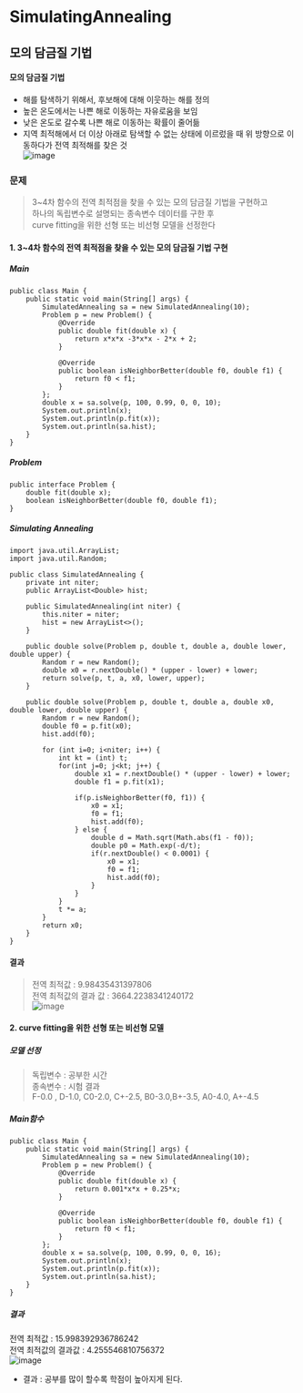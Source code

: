 # SimulatingAnnealing
## 모의 담금질 기법
#### 모의 담금질 기법
 - 해를 탐색하기 위해서, 후보해에 대해 이웃하는 해를 정의
 - 높은 온도에서는 나쁜 해로 이동하는 자유로움을 보임
 - 낮은 온도로 갈수록 나쁜 해로 이동하는 확률이 줄어듦 <br>
 - 지역 최적해에서 더 이상 아래로 탐색할 수 없는 상태에 이르렀을 때 위 방향으로 이동하다가 전역 최적해를 찾은 것<br>
![image](https://user-images.githubusercontent.com/80522538/121670888-e3eb3c80-cae8-11eb-99fa-ffbe084ad3f5.png)


### 문제 
 > 3~4차 함수의 전역 최적점을 찾을 수 있는 모의 담금질 기법을 구현하고<br>
 > 하나의 독립변수로 설명되는 종속변수 데이터를 구한 후<br>
 > curve fitting을 위한 선형 또는 비선형 모델을 선정한다

#### 1. 3~4차 함수의 전역 최적점을 찾을 수 있는 모의 담금질 기법 구현
##### Main
```
public class Main {
    public static void main(String[] args) {
        SimulatedAnnealing sa = new SimulatedAnnealing(10);
        Problem p = new Problem() {
            @Override
            public double fit(double x) {
                return x*x*x -3*x*x - 2*x + 2;
            }

            @Override
            public boolean isNeighborBetter(double f0, double f1) {
                return f0 < f1;
            }
        };
        double x = sa.solve(p, 100, 0.99, 0, 0, 10);
        System.out.println(x);
        System.out.println(p.fit(x));
        System.out.println(sa.hist);
    }
}
```
##### Problem
```
public interface Problem {
    double fit(double x);
    boolean isNeighborBetter(double f0, double f1);
}
```

##### Simulating Annealing
```
import java.util.ArrayList;
import java.util.Random;

public class SimulatedAnnealing {
    private int niter;
    public ArrayList<Double> hist;

    public SimulatedAnnealing(int niter) {
        this.niter = niter;
        hist = new ArrayList<>();
    }

    public double solve(Problem p, double t, double a, double lower, double upper) {
        Random r = new Random();
        double x0 = r.nextDouble() * (upper - lower) + lower;
        return solve(p, t, a, x0, lower, upper);
    }

    public double solve(Problem p, double t, double a, double x0, double lower, double upper) {
        Random r = new Random();
        double f0 = p.fit(x0);
        hist.add(f0);

        for (int i=0; i<niter; i++) {
            int kt = (int) t;
            for(int j=0; j<kt; j++) {
                double x1 = r.nextDouble() * (upper - lower) + lower;
                double f1 = p.fit(x1);

                if(p.isNeighborBetter(f0, f1)) {
                    x0 = x1;
                    f0 = f1;
                    hist.add(f0);
                } else {
                    double d = Math.sqrt(Math.abs(f1 - f0));
                    double p0 = Math.exp(-d/t);
                    if(r.nextDouble() < 0.0001) {
                        x0 = x1;
                        f0 = f1;
                        hist.add(f0);
                    }
                }
            }
            t *= a;
        }
        return x0;
    }
}
```

#### 결과
 > 전역 최적값 : 9.98435431397806 <br>
 > 전역 최적값의 결과 값 : 3664.2238341240172<br>
![image](https://user-images.githubusercontent.com/80522538/121679630-827c9b00-caf3-11eb-8818-567d3c535bf2.png)

#### 2. curve fitting을 위한 선형 또는 비선형 모델
##### 모델 선정
 > 독립변수 : 공부한 시간<br>
 > 종속변수 : 시험 결과<br>
 >            F-0.0 , D-1.0, C0-2.0, C+-2.5, B0-3.0,B+-3.5, A0-4.0, A+-4.5

##### Main함수
```
public class Main {
    public static void main(String[] args) {
        SimulatedAnnealing sa = new SimulatedAnnealing(10);
        Problem p = new Problem() {
            @Override
            public double fit(double x) {
                return 0.001*x*x + 0.25*x;
            }

            @Override
            public boolean isNeighborBetter(double f0, double f1) {
                return f0 < f1;
            }
        };
        double x = sa.solve(p, 100, 0.99, 0, 0, 16);
        System.out.println(x);
        System.out.println(p.fit(x));
        System.out.println(sa.hist);
    }
}
```

##### 결과
전역 최적값 : 15.998392936786242 <br>
전역 최적값의 결과값 : 4.255546810756372 <br>
![image](https://user-images.githubusercontent.com/80522538/121683708-b8704e00-caf8-11eb-80e3-8b90f8294d1d.png)

 - 결과 : 공부를 많이 할수록 학점이 높아지게 된다.






